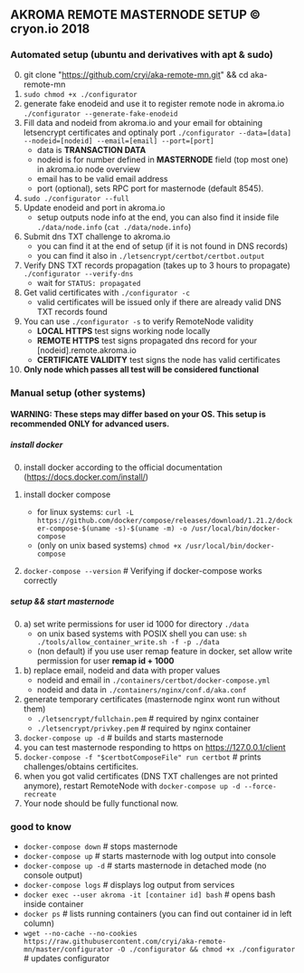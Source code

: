 ## AKROMA REMOTE MASTERNODE SETUP © cryon.io 2018

### Automated setup (ubuntu and derivatives with apt & sudo)

0. git clone "https://github.com/cryi/aka-remote-mn.git" && cd aka-remote-mn
1. `sudo chmod +x ./configurator`
2. generate fake enodeid and use it to register remote node in akroma.io 
    `./configurator --generate-fake-enodeid` 
3. Fill data and nodeid from akroma.io and your email for obtaining letsencrypt certificates and optinaly port
    `./configurator --data=[data] --nodeid=[nodeid] --email=[email] --port=[port]`
    - data is **TRANSACTION DATA**
    - nodeid is for number  defined in **MASTERNODE** field (top most one) in akroma.io node overview
    - email has to be valid email address 
    - port (optional), sets RPC port for masternode (default 8545). 
3. `sudo ./configurator --full` 
4. Update enodeid and port in akroma.io
    - setup outputs node info at the end, you can also find it inside file `./data/node.info` (`cat ./data/node.info`)
5. Submit dns TXT challenge to akroma.io
    - you can find it at the end of setup (if it is not found in DNS records)
    - you can find it also in `./letsencrypt/certbot/certbot.output`
6. Verify DNS TXT records propagation (takes up to 3 hours to propagate)
    `./configurator --verify-dns`
    - wait for `STATUS: propagated`
7. Get valid certificates with `./configurator -c`
    - valid certificates will be issued only if there are already valid DNS TXT records found
8. You can use `./configurator -s` to verify RemoteNode validity
    - __LOCAL HTTPS__ test signs working node locally 
    - __REMOTE HTTPS__ test signs propagated dns record for your [nodeid].remote.akroma.io
    - __CERTIFICATE VALIDITY__ test signs the node has valid certificates
9. **Only node which passes all test will be considered functional**

### Manual setup (other systems)

#### WARNING: These steps may differ based on your OS. This setup is recommended ONLY for advanced users.

##### install docker 
0. install docker according to the official documentation (https://docs.docker.com/install/)

1. install docker compose  
    - for linux systems: `curl -L https://github.com/docker/compose/releases/download/1.21.2/docker-compose-$(uname -s)-$(uname -m) -o /usr/local/bin/docker-compose`
    - (only on unix based systems) `chmod +x /usr/local/bin/docker-compose`
2.  `docker-compose --version` # Verifying if docker-compose works correctly

##### setup && start masternode
0. a) set write permissions for user id 1000 for directory `./data`
    - on unix based systems with POSIX shell you can use: `sh ./tools/allow_container_write.sh -f -p ./data`
    - (non default) if you use user remap feature in docker, set allow write permission for user **remap id + 1000** 
0. b) replace email, nodeid and data with proper values
    - nodeid and email in `./containers/certbot/docker-compose.yml`
    - nodeid and data in `./containers/nginx/conf.d/aka.conf`
1. generate temporary certificates (masternode nginx wont run without them)
    - `./letsencrypt/fullchain.pem` # required by nginx container 
    - `./letsencrypt/privkey.pem`   # required by nginx container
2. `docker-compose up -d` # builds and starts masternode
3. you can test masternode responding to https on https://127.0.0.1/client 
4. `docker-compose -f "$certbotComposeFile" run certbot` # prints challenges/obtains certificites.
5. when you got valid certificates (DNS TXT challenges are not printed anymore), restart RemoteNode with `docker-compose up -d --force-recreate`
6. Your node should be fully functional now.

### good to know
- `docker-compose down`     # stops masternode
- `docker-compose up`       # starts masternode with log output into console
- `docker-compose up -d`    # starts masternode in detached mode (no console output)
- `docker-compose logs`     # displays log output from services
- `docker exec --user akroma -it [container id] bash` # opens bash inside container
- `docker ps`               # lists running containers (you can find out container id in left column)
- `wget --no-cache --no-cookies https://raw.githubusercontent.com/cryi/aka-remote-mn/master/configurator -O ./configurator && chmod +x ./configurator`    # updates configurator
